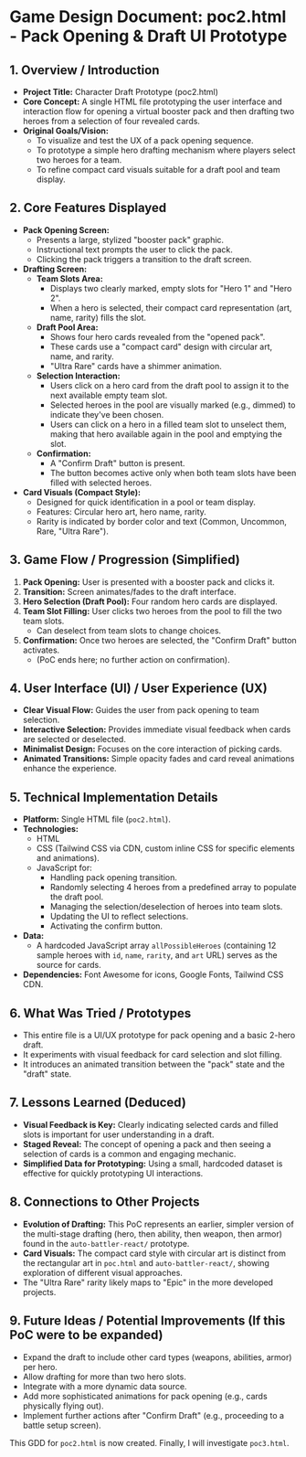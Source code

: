 # Game Design Document: poc2.html - Pack Opening & Draft UI Prototype

## 1. Overview / Introduction
*   **Project Title:** Character Draft Prototype (poc2.html)
*   **Core Concept:** A single HTML file prototyping the user interface and interaction flow for opening a virtual booster pack and then drafting two heroes from a selection of four revealed cards.
*   **Original Goals/Vision:**
    *   To visualize and test the UX of a pack opening sequence.
    *   To prototype a simple hero drafting mechanism where players select two heroes for a team.
    *   To refine compact card visuals suitable for a draft pool and team display.

## 2. Core Features Displayed

*   **Pack Opening Screen:**
    *   Presents a large, stylized "booster pack" graphic.
    *   Instructional text prompts the user to click the pack.
    *   Clicking the pack triggers a transition to the draft screen.
*   **Drafting Screen:**
    *   **Team Slots Area:**
        *   Displays two clearly marked, empty slots for "Hero 1" and "Hero 2".
        *   When a hero is selected, their compact card representation (art, name, rarity) fills the slot.
    *   **Draft Pool Area:**
        *   Shows four hero cards revealed from the "opened pack".
        *   These cards use a "compact card" design with circular art, name, and rarity.
        *   "Ultra Rare" cards have a shimmer animation.
    *   **Selection Interaction:**
        *   Users click on a hero card from the draft pool to assign it to the next available empty team slot.
        *   Selected heroes in the pool are visually marked (e.g., dimmed) to indicate they've been chosen.
        *   Users can click on a hero in a filled team slot to unselect them, making that hero available again in the pool and emptying the slot.
    *   **Confirmation:**
        *   A "Confirm Draft" button is present.
        *   The button becomes active only when both team slots have been filled with selected heroes.
*   **Card Visuals (Compact Style):**
    *   Designed for quick identification in a pool or team display.
    *   Features: Circular hero art, hero name, rarity.
    *   Rarity is indicated by border color and text (Common, Uncommon, Rare, "Ultra Rare").

## 3. Game Flow / Progression (Simplified)

1.  **Pack Opening:** User is presented with a booster pack and clicks it.
2.  **Transition:** Screen animates/fades to the draft interface.
3.  **Hero Selection (Draft Pool):** Four random hero cards are displayed.
4.  **Team Slot Filling:** User clicks two heroes from the pool to fill the two team slots.
    *   Can deselect from team slots to change choices.
5.  **Confirmation:** Once two heroes are selected, the "Confirm Draft" button activates.
    *   (PoC ends here; no further action on confirmation).

## 4. User Interface (UI) / User Experience (UX)

*   **Clear Visual Flow:** Guides the user from pack opening to team selection.
*   **Interactive Selection:** Provides immediate visual feedback when cards are selected or deselected.
*   **Minimalist Design:** Focuses on the core interaction of picking cards.
*   **Animated Transitions:** Simple opacity fades and card reveal animations enhance the experience.

## 5. Technical Implementation Details

*   **Platform:** Single HTML file (`poc2.html`).
*   **Technologies:**
    *   HTML
    *   CSS (Tailwind CSS via CDN, custom inline CSS for specific elements and animations).
    *   JavaScript for:
        *   Handling pack opening transition.
        *   Randomly selecting 4 heroes from a predefined array to populate the draft pool.
        *   Managing the selection/deselection of heroes into team slots.
        *   Updating the UI to reflect selections.
        *   Activating the confirm button.
*   **Data:**
    *   A hardcoded JavaScript array `allPossibleHeroes` (containing 12 sample heroes with `id`, `name`, `rarity`, and `art` URL) serves as the source for cards.
*   **Dependencies:** Font Awesome for icons, Google Fonts, Tailwind CSS CDN.

## 6. What Was Tried / Prototypes

*   This entire file is a UI/UX prototype for pack opening and a basic 2-hero draft.
*   It experiments with visual feedback for card selection and slot filling.
*   It introduces an animated transition between the "pack" state and the "draft" state.

## 7. Lessons Learned (Deduced)

*   **Visual Feedback is Key:** Clearly indicating selected cards and filled slots is important for user understanding in a draft.
*   **Staged Reveal:** The concept of opening a pack and then seeing a selection of cards is a common and engaging mechanic.
*   **Simplified Data for Prototyping:** Using a small, hardcoded dataset is effective for quickly prototyping UI interactions.

## 8. Connections to Other Projects

*   **Evolution of Drafting:** This PoC represents an earlier, simpler version of the multi-stage drafting (hero, then ability, then weapon, then armor) found in the `auto-battler-react/` prototype.
*   **Card Visuals:** The compact card style with circular art is distinct from the rectangular art in `poc.html` and `auto-battler-react/`, showing exploration of different visual approaches.
*   The "Ultra Rare" rarity likely maps to "Epic" in the more developed projects.

## 9. Future Ideas / Potential Improvements (If this PoC were to be expanded)

*   Expand the draft to include other card types (weapons, abilities, armor) per hero.
*   Allow drafting for more than two hero slots.
*   Integrate with a more dynamic data source.
*   Add more sophisticated animations for pack opening (e.g., cards physically flying out).
*   Implement further actions after "Confirm Draft" (e.g., proceeding to a battle setup screen).

This GDD for `poc2.html` is now created.
Finally, I will investigate `poc3.html`.
